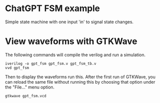 # ChatGPT FSM example

Simple state machine with one input 'in' to signal state changes.

# View waveforms with GTKWave

The following commands will compile the verilog and run a simulation.

```
iverilog -o gpt_fsm gpt_fsm.v gpt_fsm_tb.v 
vvd gpt_fsm
```

Then to display the waveforms run this.  After the first run of GTKWave, you can reload the same file without running this by choosing that option under the "File..." menu option.

```
gtkwave gpt_fsm.vcd
```

